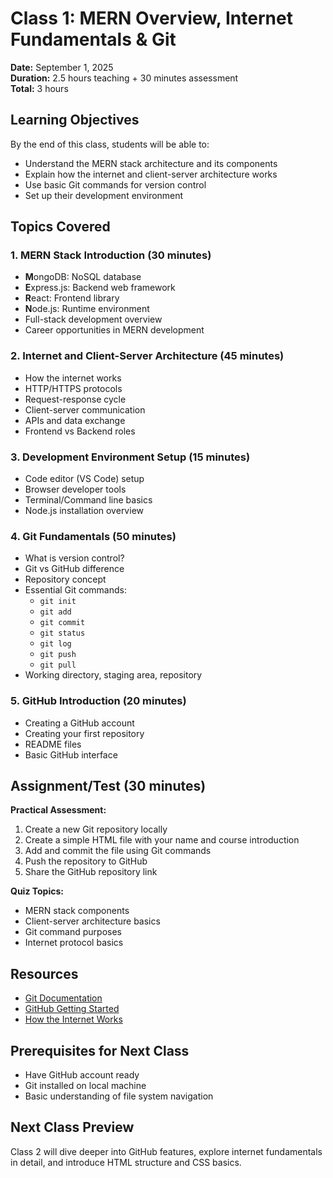 # Class 1: MERN Overview, Internet Fundamentals & Git

**Date:** September 1, 2025  
**Duration:** 2.5 hours teaching + 30 minutes assessment  
**Total:** 3 hours

## Learning Objectives
By the end of this class, students will be able to:
- Understand the MERN stack architecture and its components
- Explain how the internet and client-server architecture works
- Use basic Git commands for version control
- Set up their development environment

## Topics Covered

### 1. MERN Stack Introduction (30 minutes)
- **M**ongoDB: NoSQL database
- **E**xpress.js: Backend web framework
- **R**eact: Frontend library
- **N**ode.js: Runtime environment
- Full-stack development overview
- Career opportunities in MERN development

### 2. Internet and Client-Server Architecture (45 minutes)
- How the internet works
- HTTP/HTTPS protocols
- Request-response cycle
- Client-server communication
- APIs and data exchange
- Frontend vs Backend roles

### 3. Development Environment Setup (15 minutes)
- Code editor (VS Code) setup
- Browser developer tools
- Terminal/Command line basics
- Node.js installation overview

### 4. Git Fundamentals (50 minutes)
- What is version control?
- Git vs GitHub difference
- Repository concept
- Essential Git commands:
  - `git init`
  - `git add`
  - `git commit`
  - `git status`
  - `git log`
  - `git push`
  - `git pull`
- Working directory, staging area, repository

### 5. GitHub Introduction (20 minutes)
- Creating a GitHub account
- Creating your first repository
- README files
- Basic GitHub interface

## Assignment/Test (30 minutes)
**Practical Assessment:**
1. Create a new Git repository locally
2. Create a simple HTML file with your name and course introduction
3. Add and commit the file using Git commands
4. Push the repository to GitHub
5. Share the GitHub repository link

**Quiz Topics:**
- MERN stack components
- Client-server architecture basics
- Git command purposes
- Internet protocol basics

## Resources
- [Git Documentation](https://git-scm.com/doc)
- [GitHub Getting Started](https://docs.github.com/en/get-started)
- [How the Internet Works](https://developer.mozilla.org/en-US/docs/Learn/Common_questions/How_does_the_Internet_work)

## Prerequisites for Next Class
- Have GitHub account ready
- Git installed on local machine
- Basic understanding of file system navigation

## Next Class Preview
Class 2 will dive deeper into GitHub features, explore internet fundamentals in detail, and introduce HTML structure and CSS basics.
